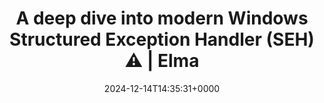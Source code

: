 ---
title: A deep dive into modern Windows Structured Exception Handler (SEH) ⚠️ | Elma
slug: 20241214T143531
date: 2024-12-14T14:35:31+0000
params:
  url: https://blog.elmo.sg/posts/structured-exception-handler-x64/
tags:
- cpp
- reverse-engineering
- to-read
---